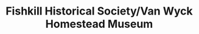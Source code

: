 ---
layout: repo
title: "Fishkill Historical Society/Van Wyck Homestead Museum"
id: 20319
permalink: repos/20319/
---